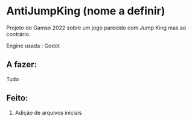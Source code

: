# AntiJumpKing (nome a definir)
Projeto do Gamso 2022 sobre um jogo parecido com Jump King mas ao contrário.

Engine usada : Godot

## A fazer:
Tudo

## Feito:
1. Adição de arquivos iniciais
